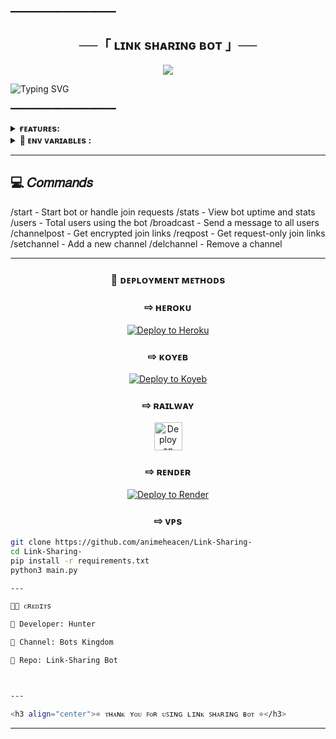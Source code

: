 ━━━━━━━━━━━━━━━━━━━━

<h2 align="center">
    ──「 ʟɪɴᴋ sʜᴀʀɪɴɢ ʙᴏᴛ 」──
</h2>

<p align="center">
  <img src="https://graph.org/file/8581e33195ed8183a3253.jpg">
</p>

![Typing SVG](https://readme-typing-svg.herokuapp.com/?lines=Secure+Link+Sharing+!;Created+by+Hunter!;Protect+Your+Channel+From+Strikes!)

━━━━━━━━━━━━━━━━━━━━

<details><summary><b>ғᴇᴀᴛᴜʀᴇs:</b></summary>

• <b>Secure Invite Links:</b> Share encrypted join links with limited time validity  
• <b>Join Request Links:</b> Request-only invite system to avoid unwanted users  
• <b>Broadcast System:</b> Send messages/media to all users with `/broadcast`  
• <b>User Analytics:</b> Track total users via `/users`  
• <b>Spam Control:</b> Automatic ban on message spammers  
• <b>Multiple Deployment Options:</b> Easily deploy on Heroku, Render, Koyeb, or Railway  
• <b>Admin Panel:</b> Admin-only control on link creation and channel assignment  

<b>✨ More enhancements coming soon...</b>
</details>

<details><summary><b>🔐 ᴇɴᴠ ᴠᴀʀɪᴀʙʟᴇs :</b></summary>

## Required Variables
* `API_HASH` – Your API Hash from [my.telegram.org](https://my.telegram.org)
* `APP_ID` – Your App ID from [my.telegram.org](https://my.telegram.org)
* `TG_BOT_TOKEN` – Bot token from [@BotFather](https://t.me/BotFather)
* `OWNER_ID` – Your Telegram numeric user ID
* `DATABASE_URL` – Your MongoDB URI
* `DATABASE_NAME` – Your MongoDB Database name
* `PORT` – Port for the web server (e.g. 8080)
* `ADMINS` – Optional space-separated admin IDs

</details>

---

## 💻 𝐶𝑜𝑚𝑚𝑎𝑛𝑑𝑠

/start - Start bot or handle join requests /stats - View bot uptime and stats /users - Total users using the bot /broadcast - Send a message to all users /channelpost - Get encrypted join links /reqpost - Get request-only join links /setchannel - Add a new channel /delchannel - Remove a channel

---

<h3 align="center">🚀 ᴅᴇᴘʟᴏʏᴍᴇɴᴛ ᴍᴇᴛʜᴏᴅs</h3>

<h3 align="center">⇨ ʜᴇʀᴏᴋᴜ</h3>
<p align="center">
  <a href="https://heroku.com/deploy?template=https://github.com/animeheacen/Link-Sharing-">
    <img src="https://www.herokucdn.com/deploy/button.svg" alt="Deploy to Heroku">
  </a>
</p>

<h3 align="center">⇨ ᴋᴏʏᴇʙ</h3>
<p align="center">
  <a href="https://app.koyeb.com/deploy?type=git&repository=github.com/animeheacen/Link-Sharing-&branch=main">
    <img src="https://www.koyeb.com/static/images/deploy/button.svg" alt="Deploy to Koyeb">
  </a>
</p>

<h3 align="center">⇨ ʀᴀɪʟᴡᴀʏ</h3>
<p align="center">
  <a href="https://railway.app/deploy?template=https://github.com/animeheacen/Link-Sharing-">
    <img height="45px" src="https://railway.app/button.svg" alt="Deploy on Railway">
  </a>
</p>

<h3 align="center">⇨ ʀᴇɴᴅᴇʀ</h3>
<p align="center">
  <a href="https://render.com/deploy?repo=https://github.com/animeheacen/Link-Sharing-">
    <img src="https://render.com/images/deploy-to-render-button.svg" alt="Deploy to Render">
  </a>
</p>

<h3 align="center">⇨ ᴠᴘs</h3>

```bash
git clone https://github.com/animeheacen/Link-Sharing-
cd Link-Sharing-
pip install -r requirements.txt
python3 main.py

---

🧑‍💻 ᴄʀᴇᴅɪᴛs

👑 Developer: Hunter

📣 Channel: Bots Kingdom

📂 Repo: Link-Sharing Bot



---

<h3 align="center">⭐ ᴛʜᴀɴᴋ ʏᴏᴜ ꜰᴏʀ ᴜꜱɪɴɢ ʟɪɴᴋ ꜱʜᴀʀɪɴɢ ʙᴏᴛ ⭐</h3>
```
---
